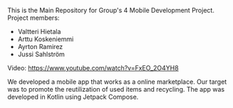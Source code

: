This is the Main Repository for Group's 4 Mobile Development Project. 
Project members:
- Valtteri Hietala
- Arttu Koskeniemmi
- Ayrton Ramirez 
- Jussi Sahlström

Video: https://www.youtube.com/watch?v=FxEO_2O4YH8

We developed a mobile app that works as a online marketplace. Our target was to promote the reutilization of used items and recycling.
The app was developed in  Kotlin using Jetpack Compose.
